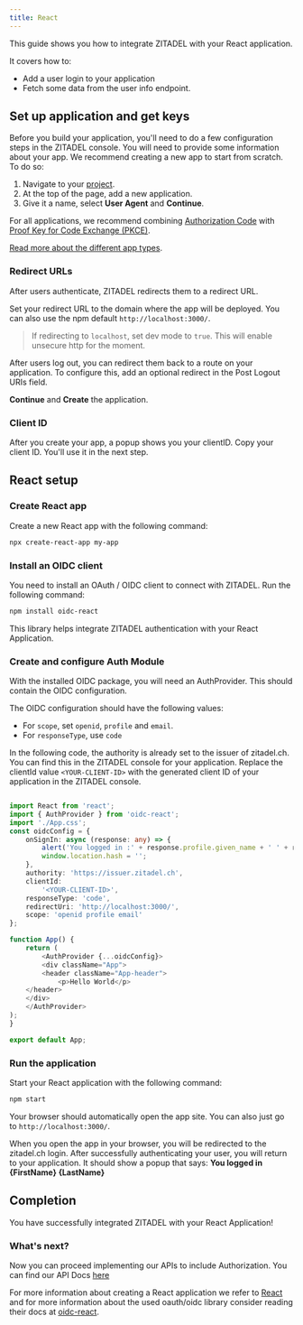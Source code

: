 ```yaml
---
title: React
---
```


This guide shows you how to integrate ZITADEL with your React application.

It covers how to:
- Add a user login to your application
- Fetch some data from the user info endpoint.

## Set up application and get keys

Before you build your application, you'll need to do a few configuration steps in the ZITADEL console.
You will need to provide some information about your app.
We recommend creating a new app to start from scratch.
To do so:

1. Navigate to your [project](https://console.zitadel.ch/projects).
2. At the top of the page, add a new application.
3. Give it a name, select **User Agent** and **Continue**.

For all applications, we recommend combining
[Authorization Code](../../apis/openidoauth/grant-types#authorization-code)
with [Proof Key for Code Exchange (PKCE)](../../apis/openidoauth/grant-types#proof-key-for-code-exchange).

[Read more about the different app types](https://docs.zitadel.ch/docs/guides/authorization/oauth-recommended-flows#different-client-profiles).

### Redirect URLs

After users authenticate, ZITADEL redirects them to a redirect URL.

Set your redirect URL to the domain where the app will be deployed.
You can also use the npm default `http://localhost:3000/`.

> If redirecting to `localhost`, set dev mode to `true`.
> This will enable unsecure http for the moment.

After users log out, you can redirect them back to a route on your application.
To configure this, add an optional redirect in the Post Logout URIs field.

**Continue** and **Create** the application.

### Client ID

After you create your app, a popup shows you your clientID.
Copy your client ID.
You'll use it in the next step.

## React setup

### Create React app

Create a new React app with the following command:

```bash
npx create-react-app my-app
```

### Install an OIDC client

You need to install an OAuth / OIDC client to connect with ZITADEL. Run the following command:

```bash
npm install oidc-react
```

This library helps integrate ZITADEL authentication with your React Application.

### Create and configure Auth Module

With the installed OIDC package, you will need an AuthProvider.
This should contain the OIDC configuration.

The OIDC configuration should have the following values:
   * For `scope`, set `openid`, `profile` and `email`.
   * For `responseType`, use `code`

In the following code, the authority is already set to the issuer of zitadel.ch.
You can find this in the ZITADEL console for your application.
Replace the clientId value `<YOUR-CLIENT-ID>` with the generated client ID of your application in the ZITADEL console.


```ts

import React from 'react';
import { AuthProvider } from 'oidc-react';
import './App.css';
const oidcConfig = {
    onSignIn: async (response: any) => {
        alert('You logged in :' + response.profile.given_name + ' ' + response.profile.family_name);
        window.location.hash = '';
    },
    authority: 'https://issuer.zitadel.ch',
    clientId:
        '<YOUR-CLIENT-ID>',
    responseType: 'code',
    redirectUri: 'http://localhost:3000/',
    scope: 'openid profile email'
};

function App() {
    return (
        <AuthProvider {...oidcConfig}>
        <div className="App">
        <header className="App-header">
            <p>Hello World</p>
    </header>
    </div>
    </AuthProvider>
);
}

export default App;
```

### Run the application

Start your React application with the following command:

```bash
npm start
```

Your browser should automatically open the app site.
You can also just go to `http://localhost:3000/`.

When you open the app in your browser, you will be redirected to the zitadel.ch login.
After successfully authenticating your user, you will return to your application.
It should show a popup that says: **You logged in {FirstName} {LastName}**

## Completion

You have successfully integrated ZITADEL with your React Application!

### What's next?

Now you can proceed implementing our APIs to include Authorization. You can find our API Docs [here](../../apis/introduction)

For more information about creating a React application we refer to [React](https://reactjs.org/docs/getting-started.html) and for more information about the used oauth/oidc library consider reading their docs at [oidc-react](https://www.npmjs.com/package/oidc-react).
